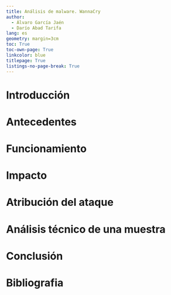 ```yaml
---
title: Análisis de malware. WannaCry
author:
  - Álvaro García Jaén
  - Darío Abad Tarifa
lang: es
geometry: margin=3cm
toc: True
toc-own-page: True
linkcolor: blue
titlepage: True
listings-no-page-break: True
---
```


# Introducción

# Antecedentes

# Funcionamiento

# Impacto

# Atribución del ataque

# Análisis técnico de una muestra

# Conclusión

# Bibliografia
